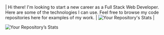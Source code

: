 


| Hi there! I'm looking to start a new career as a Full Stack Web Developer. Here are some of the technologies I can use. Feel free to browse my code repositories here for examples of my work. | ![Your Repository's Stats](https://github-readme-stats.vercel.app/api/top-langs/?username=fetchcat&theme=onedark) | 

![Your Repository’s Stats](https://github-readme-stats.vercel.app/api?username=fetchcat&show_icons=true&theme=onedark)


